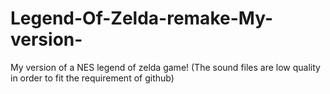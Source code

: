 # Legend-Of-Zelda-remake-My-version-
My version of a NES legend of zelda game!
(The sound files are low quality in order to fit the requirement of github)
